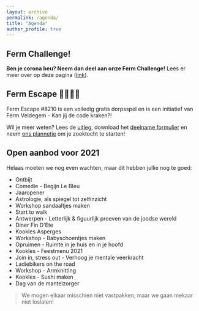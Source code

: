 ```yaml
---
layout: archive
permalink: /agenda/
title: "Agenda"
author_profile: true
---
```


## Ferm Challenge!

**Ben je corona beu? Neem dan deel aan onze Ferm Challenge!** Lees er meer over op deze pagina ([link](/challenges/)).

## Ferm Escape 🕵️‍♀️🕵️‍♂️

Ferm Escape #8210 is een volledig gratis dorpsspel en is een initiatief van Ferm Veldegem - Kan jij de code kraken?!

Wil je meer weten? Lees de [uitleg](/assets/media/escape/Wat-is-Ferm-Escape-8210.pdf), download het [deelname formulier](/assets/media/escape/Deelnameformulier-Ferm-Escape-8210.pdf) en neem [ons plannetje](/assets/media/escape/Plan.pdf) om je zoektocht te starten!

## Open aanbod voor 2021

Helaas moeten we nog even wachten, maar dit hebben jullie nog te goed:

- Ontbijt
- Comedie - Begijn Le Bleu
- Jaaropener
- Astrologie, als spiegel tot zelfinzicht
- Workshop sandaaltjes maken
- Start to walk
- Antwerpen - Letterlijk & figuurlijk proeven van de joodse wereld
- Diner Fin D'Ete
- Kookles Asperges
- Workshop - Babyschoentjes maken
- Opruimen - Ruimte in je huis en in je hoofd
- Kookles - Feestmenu 2021
- Join in, stress out - Verhoog je mentale veerkracht
- Ladiebikers on the road
- Workshop - Armknitting
- Kookles - Sushi maken
- Dag van de mantelzorger

> We mogen elkaar misschien niet vastpakken, maar we gaan mekaar niet loslaten!
